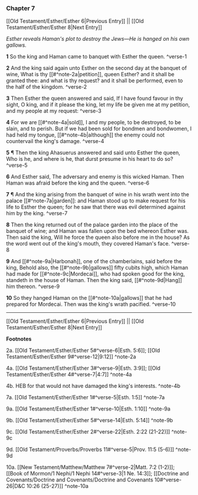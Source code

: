 ### Chapter 7

[[Old Testament/Esther/Esther 6|Previous Entry]]  ||  [[Old Testament/Esther/Esther 8|Next Entry]]

*Esther reveals Haman's plot to destroy the Jews—He is hanged on his own gallows.*

**1**  So the king and Haman came to banquet with Esther the queen. ^verse-1

**2**  And the king said again unto Esther on the second day at the banquet of wine, What is thy [[#^note-2a|petition]], queen Esther? and it shall be granted thee: and what is thy request? and it shall be performed, even to the half of the kingdom. ^verse-2

**3**  Then Esther the queen answered and said, If I have found favour in thy sight, O king, and if it please the king, let my life be given me at my petition, and my people at my request: ^verse-3

**4**  For we are [[#^note-4a|sold]], I and my people, to be destroyed, to be slain, and to perish. But if we had been sold for bondmen and bondwomen, I had held my tongue, [[#^note-4b|although]] the enemy could not countervail the king's damage. ^verse-4

**5**  ¶ Then the king Ahasuerus answered and said unto Esther the queen, Who is he, and where is he, that durst presume in his heart to do so? ^verse-5

**6**  And Esther said, The adversary and enemy is this wicked Haman. Then Haman was afraid before the king and the queen. ^verse-6

**7**  ¶ And the king arising from the banquet of wine in his wrath went into the palace [[#^note-7a|garden]]: and Haman stood up to make request for his life to Esther the queen; for he saw that there was evil determined against him by the king. ^verse-7

**8**  Then the king returned out of the palace garden into the place of the banquet of wine; and Haman was fallen upon the bed whereon Esther was. Then said the king, Will he force the queen also before me in the house? As the word went out of the king's mouth, they covered Haman's face. ^verse-8

**9**  And [[#^note-9a|Harbonah]], one of the chamberlains, said before the king, Behold also, the [[#^note-9b|gallows]] fifty cubits high, which Haman had made for [[#^note-9c|Mordecai]], who had spoken good for the king, standeth in the house of Haman. Then the king said, [[#^note-9d|Hang]] him thereon. ^verse-9

**10**  So they hanged Haman on the [[#^note-10a|gallows]] that he had prepared for Mordecai. Then was the king's wrath pacified. ^verse-10


---
[[Old Testament/Esther/Esther 6|Previous Entry]]  ||  [[Old Testament/Esther/Esther 8|Next Entry]]


**Footnotes**


2a. [[Old Testament/Esther/Esther 5#^verse-6|Esth. 5:6]]; [[Old Testament/Esther/Esther 9#^verse-12|9:12]] ^note-2a

4a. [[Old Testament/Esther/Esther 3#^verse-9|Esth. 3:9]]; [[Old Testament/Esther/Esther 4#^verse-7|4:7]] ^note-4a

4b. HEB for that would not have damaged the king's interests. ^note-4b

7a. [[Old Testament/Esther/Esther 1#^verse-5|Esth. 1:5]] ^note-7a

9a. [[Old Testament/Esther/Esther 1#^verse-10|Esth. 1:10]] ^note-9a

9b. [[Old Testament/Esther/Esther 5#^verse-14|Esth. 5:14]] ^note-9b

9c. [[Old Testament/Esther/Esther 2#^verse-22|Esth. 2:22 (21-22)]] ^note-9c

9d. [[Old Testament/Proverbs/Proverbs 11#^verse-5|Prov. 11:5 (5-6)]] ^note-9d

10a. [[New Testament/Matthew/Matthew 7#^verse-2|Matt. 7:2 (1-2)]]; [[Book of Mormon/1 Nephi/1 Nephi 14#^verse-3|1 Ne. 14:3]]; [[Doctrine and Covenants/Doctrine and Covenants/Doctrine and Covenants 10#^verse-26|D&C 10:26 (25-27)]] ^note-10a